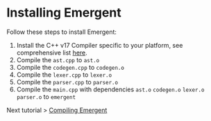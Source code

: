 # Installing Emergent
Follow these steps to install Emergent:
1. Install the C++ v17 Compiler specific to your platform, see comprehensive list [here](https://www.stroustrup.com/compilers.html).
2. Compile the `ast.cpp` to `ast.o`
3. Compile the `codegen.cpp` to `codegen.o`
4. Compile the `lexer.cpp` to `lexer.o`
5. Compile the `parser.cpp` to `parser.o`
6. Compile the `main.cpp` with dependencies `ast.o` `codegen.o` `lexer.o` `parser.o` to `emergent`


Next tutorial > [Compiling Emergent](compile.md)
